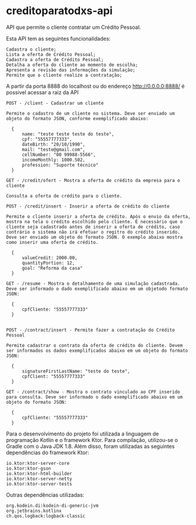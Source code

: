 # creditoparatodxs-api
 
API que permite o cliente contratar um Crédito Pessoal.

Esta API tem as seguintes funcionalidades: 
    
    Cadastra o cliente;
    Lista a oferta de Crédito Pessoal;
    Cadastra a oferta de Crédito Pessoal;
    Detalha a oferta do cliente ao momento de escolha;
    Apresenta a revisão das informações da simulação;
    Permite que o cliente realize a contratação;


A partir da porta 8888 do localhost ou do endereço http://0.0.0.0:8888/ é possivel acessar a raiz da API

    POST - /client - Cadastrar um cliente

    Permite o cadastro de um cliente no sistema. Deve ser enviado um objeto do formato JSON, conforme exemplificado abaixo:

      {
          name: "teste teste teste do teste",
          cpf: "55557777333",
          dateBirth: "20/10/1990",
          mail: "teste@gmail.com",
          cellNumber: "00 99988-5566",
          incomeMonthly: 1000.502,
          profession: "Suporte técnico"
      }
      
    GET - /credit/ofert - Mostra a oferta de crédito da empresa para o cliente 
    
    Consulta a oferta de crédito para o cliente.

    POST - /credit/insert - Inserir a oferta de crédito do cliente 

    Permite o cliente inserir a oferta de crédito. Após o envio da oferta, mostra na tela o crédito escolhido pelo cliente. É necessário que o cliente seja cadastrado antes de inserir a oferta de crédito, caso contrário o sistema não irá efetuar o regitro do crédito inserido. Deve ser enviado um objeto do formato JSON. O exemplo abaixo mostra como inserir uma oferta de crédito.
    
      {
          valueCredit: 2000.00,
          quantityPortion: 12,
          goal: "Reforma da casa"
      } 

    GET - /resume - Mostra o detalhamento de uma simulação cadastrada. Deve ser informado o dado exemplificado abaixo em um objetodo formato JSON:
    
      {
          cpfCliente: "55557777333"   
      }


    POST - /contract/insert - Permite fazer a contratação do Crédito Pessoal

    Permite cadastrar o contrato da oferta de crédito do cliente. Devem ser informados os dados exemplificados abaixo em um objeto do formato JSON:

      {
          signatureFirstLastName: "teste do teste",
          cpfClient: "55557777333"
      }
      
    GET - /contract/show - Mostra o contrato vinculado ao CPF inserido para consulta. Deve ser informado o dado exemplificado abaixo em um objeto do formato JSON:
    
      {
          cpfCliente: "55557777333"   
      }


Para o desenvolvimento do projeto foi utilizada a linguagem de programação Kotlin e o framework Ktor. Para compilação, utilizou-se o Gradle com o Java JDK 1.8. Além disso, foram utilizadas as seguintes dependências do framework Ktor:

    io.ktor:ktor-server-core
    io.ktor:ktor-gson
    io.ktor:ktor-html-builder
    io.ktor:ktor-server-netty
    io.ktor:ktor-server-tests
    
Outras dependências utilizadas:

    org.kodein.di:kodein-di-generic-jvm
    org.jetbrains.kotlinx
    ch.qos.logback:logback-classic
